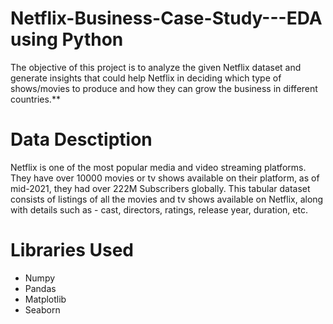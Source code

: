 # Netflix-Business-Case-Study---EDA using Python
The objective of this project is to analyze the given Netflix dataset and generate insights that could help Netflix in deciding which type of shows/movies to produce and how they can grow the business in different countries.**

# Data Desctiption
Netflix is one of the most popular media and video streaming platforms. They have over 10000 movies or tv shows available on their platform, as of mid-2021, they had over 222M Subscribers globally. This tabular dataset consists of listings of all the movies and tv shows available on Netflix, along with details such as - cast, directors, ratings, release year, duration, etc.

# Libraries Used
- Numpy
- Pandas
- Matplotlib
- Seaborn
